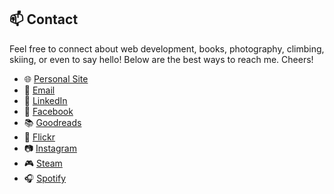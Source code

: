## 📫 Contact

Feel free to connect about web development, books, photography, climbing, skiing, or even to say hello! Below are the best ways to reach me. Cheers!

- 🌐 [Personal Site](https://gabo.online)
- 📧 [Email](mailto:info@gabo.com)
- 🔗 [LinkedIn](https://www.linkedin.com/in/gabezurita)
- 🔗 [Facebook](https://www.facebook.com/gzurita/)
- 📚 [Goodreads](https://www.goodreads.com/user/show/24408801-gabriel-zurita)
- 📸 [Flickr](https://www.flickr.com/gabezurita)
- 📷 [Instagram](https://www.instagram.com/gabezurita/)
- 🎮 [Steam](https://steamcommunity.com/id/gabezurita/)
- 🎧 [Spotify](https://open.spotify.com/user/1270298450?si=506a763c74114983)
